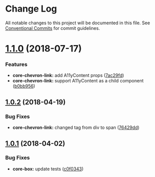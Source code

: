 # Change Log

All notable changes to this project will be documented in this file.
See [Conventional Commits](https://conventionalcommits.org) for commit guidelines.

<a name="1.1.0"></a>
# [1.1.0](https://github.com/telusdigital/tds/compare/@tds/core-chevron-link@1.0.2...@tds/core-chevron-link@1.1.0) (2018-07-17)


### Features

* **core-chevron-link:** add A11yContent props ([7ac29fd](https://github.com/telusdigital/tds/commit/7ac29fd))
* **core-chevron-link:** support A11yContent as a child component ([b0bb956](https://github.com/telusdigital/tds/commit/b0bb956))




<a name="1.0.2"></a>
## [1.0.2](https://github.com/telusdigital/tds/compare/@tds/core-chevron-link@1.0.1...@tds/core-chevron-link@1.0.2) (2018-04-19)


### Bug Fixes

* **core-chevron-link:** changed tag from div to span ([76429dd](https://github.com/telusdigital/tds/commit/76429dd))




<a name="1.0.1"></a>
## [1.0.1](https://github.com/telusdigital/tds/compare/@tds/core-chevron-link@1.0.0...@tds/core-chevron-link@1.0.1) (2018-04-02)


### Bug Fixes

* **core-box:** update tests ([c0f0343](https://github.com/telusdigital/tds/commit/c0f0343))
